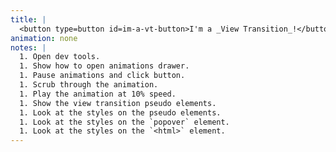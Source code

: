 ```yaml
---
title: |
  <button type=button id=im-a-vt-button>I'm a _View Transition_!</button>
animation: none
notes: |
  1. Open dev tools.
  1. Show how to open animations drawer.
  1. Pause animations and click button.
  1. Scrub through the animation.
  1. Play the animation at 10% speed.
  1. Show the view transition pseudo elements.
  1. Look at the styles on the pseudo elements.
  1. Look at the styles on the `popover` element.
  1. Look at the styles on the `<html>` element.
---
```


<script type="module">
	const imAVTButton = document.querySelector(`button#im-a-vt-button`);
	const imAVTPopover = document.querySelector(`div#im-a-vt`);

	imAVTButton.addEventListener('click', (event) => {
		event.stopPropagation();

		// Fallback for browsers that don't support this API:
		if (!document.startViewTransition) {
			imAVTPopover.togglePopover();
			return;
		}

		// With a View Transition:
		document.startViewTransition(() => {
			imAVTPopover.togglePopover();
		});
	});

	const hidePopover = () => {
		if (!imAVTPopover.matches(":popover-open")) return;

		// Fallback for browsers that don't support this API:
		if (!document.startViewTransition) {
			imAVTPopover.hidePopover();
			return;
		}

		// With a View Transition:
		document.startViewTransition(() => {
			imAVTPopover.hidePopover();
		});
	}

	document.documentElement.addEventListener('click', (event) => {
		if (event.target === imAVTPopover) return;
		hidePopover();
	});

	window.addEventListener('keyup', (event) => {
		if (event.key !== "Escape") return;
		hidePopover();
	});
</script>

<style>
	#im-a-vt {
		block-size: 55vmin;
		border: none;
		border-radius: var(--radius-round);
		box-shadow: var(--shadow-6);
		inline-size: 55vmin;
		padding: var(--size-8);
		place-self: center;
		place-items: center;
		view-transition-name: im-a-vt-popover;

		& img {
			block-size: 100%;
			inline-size: 100%;
		}
	}

	html:not(:has(.slide-content)) {
		&::view-transition-old(im-a-vt-popover):only-child {
			animation:
				var(--animation-scale-up),
				var(--animation-fade-out);
			animation-timing-function: var(--ease-in-out-5);
		}

		&::view-transition-new(im-a-vt-popover):only-child {
			animation: 
				var(--animation-scale-down) reverse backwards,
				circle-in-center 0.5s var(--ease-in-5) normal forwards;
		}



		&:active-view-transition-type(backwards) {
			&::view-transition-new(root),
			&::view-transition-old(root) {
				animation: none;
			}
		}
	}
</style>

<div id="im-a-vt" popover="manual">
	<picture>
		<source srcset="https://fonts.gstatic.com/s/e/notoemoji/latest/1f92f/512.webp" type="image/webp">
		<img src="https://fonts.gstatic.com/s/e/notoemoji/latest/1f92f/512.gif" alt="🤯" width="160" height="160">
	</picture>
</div>
